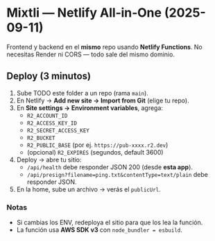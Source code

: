 # Mixtli — Netlify All‑in‑One (2025-09-11)

Frontend y backend en el **mismo** repo usando **Netlify Functions**.
No necesitas Render ni CORS — todo sale del mismo dominio.

## Deploy (3 minutos)
1. Sube TODO este folder a un repo (rama `main`).
2. En Netlify → **Add new site → Import from Git** (elige tu repo).
3. En **Site settings → Environment variables**, agrega:
   - `R2_ACCOUNT_ID`
   - `R2_ACCESS_KEY_ID`
   - `R2_SECRET_ACCESS_KEY`
   - `R2_BUCKET`
   - `R2_PUBLIC_BASE` (por ej. `https://pub-xxxx.r2.dev`)
   - (opcional) `R2_EXPIRES` (segundos, default 3600)
4. Deploy → abre tu sitio:
   - `/api/health` debe responder JSON 200 (desde **esta app**).
   - `/api/presign?filename=ping.txt&contentType=text/plain` debe responder JSON.
5. En la home, sube un archivo → verás el `publicUrl`.

### Notas
- Si cambias los ENV, redeploya el sitio para que los lea la función.
- La función usa **AWS SDK v3** con `node_bundler = esbuild`.
